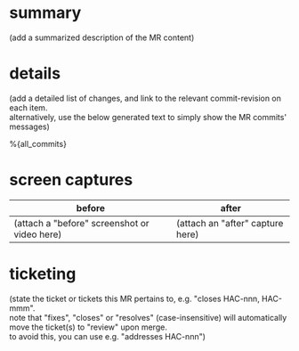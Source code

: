 # summary

(add a summarized description of the MR content)


# details

(add a detailed list of changes, and link to the relevant commit-revision on each item.  
alternatively, use the below generated text to simply show the MR commits' messages)

<!--
an auto-generated list of the MR commits.  if any commit titles include a type prefix
(e.g. "fix", "feat", "docs"), the list will be categorized by type.  
if you only see {all_commits} here but no text was generated, cancel and re-open the MR.
-->
%{all_commits}


# screen captures

| before                                       | after                            |
|----------------------------------------------|----------------------------------|
| (attach a "before" screenshot or video here) | (attach an "after" capture here) |


# ticketing

(state the ticket or tickets this MR pertains to, e.g. "closes HAC-nnn, HAC-mmm".  
note that "fixes", "closes" or "resolves" (case-insensitive) will automatically
move the ticket(s) to "review" upon merge.  
to avoid this, you can use e.g. "addresses HAC-nnn")
